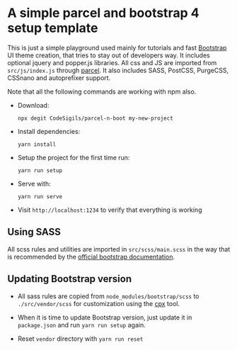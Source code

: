 # A simple parcel and bootstrap 4 setup template

This is just a simple playground used mainly for tutorials and fast [Bootstrap](https://getbootstrap.com) UI theme creation, that tries to stay out of developers way.
It includes optional jquery and popper.js libraries. All css and JS are imported from `src/js/index.js` through [parcel](https://parceljs.org).
It also includes SASS, PostCSS, PurgeCSS, CSSnano and autoprefixer support.

Note that all the following commands are working with npm also.

- Download:

  `npx degit CodeSigils/parcel-n-boot my-new-project`

- Install dependencies:

  `yarn install`

- Setup the project for the first time run:

  `yarn run setup`

- Serve with:

  `yarn run serve`

- Visit `http://localhost:1234` to verify that everything is working

## Using SASS

All scss rules and utilities are imported in `src/scss/main.scss` in the way that is recommended by the [official bootstrap documentation](https://getbootstrap.com/docs/4.4/getting-started/theming).

## Updating Bootstrap version

- All sass rules are copied from `node_modules/bootstrap/scss`
  to `./src/vendor/scss` for customization using the [cpx](https://www.npmjs.com/package/cpx) tool.

- When it is time to update Bootstrap version, just update it in `package.json` and run `yarn run setup` again.

- Reset `vendor` directory with `yarn run reset`
